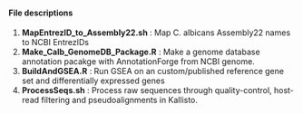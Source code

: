 #### File descriptions
1. **MapEntrezID_to_Assembly22.sh** : Map C. albicans Assembly22 names to NCBI EntrezIDs 
2. **Make_Calb_GenomeDB_Package.R** : Make a genome database annotation pacakge with AnnotationForge from NCBI genome.
3. **BuildAndGSEA.R** : Run GSEA on an custom/published reference gene set and differentially expressed genes
4. **ProcessSeqs.sh** : Process raw sequences through quality-control, host-read filtering and pseudoalignments in Kallisto.
